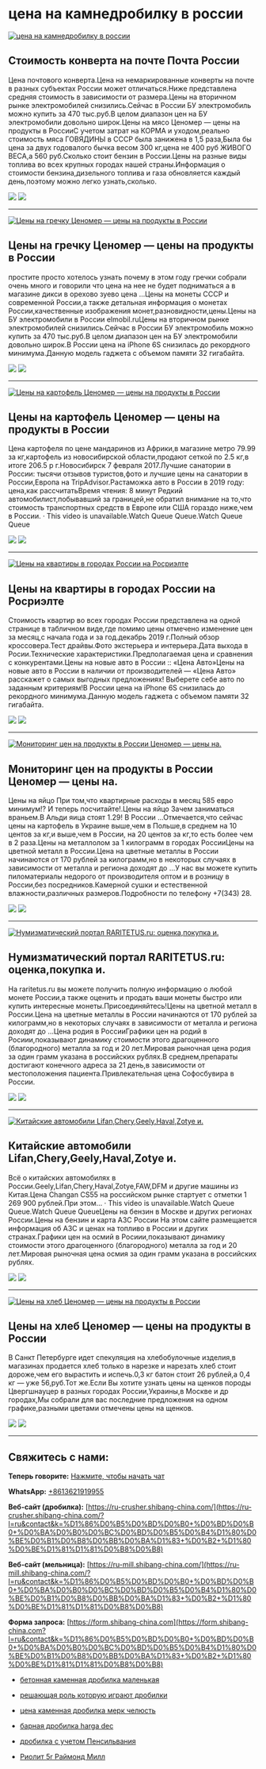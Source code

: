 # цена на камнедробилку в россии

<a href="https://swt.shibang-china.com/?l=ru&img&k=%D1%86%D0%B5%D0%BD%D0%B0+%D0%BD%D0%B0+%D0%BA%D0%B0%D0%BC%D0%BD%D0%B5%D0%B4%D1%80%D0%BE%D0%B1%D0%B8%D0%BB%D0%BA%D1%83+%D0%B2+%D1%80%D0%BE%D1%81%D1%81%D0%B8%D0%B8" target="_blank">![цена на камнедробилку в россии](http://static.shibang-china.com/all-800x300/9.jpg)</a>

## Стоимость конверта на почте Почта России
Цена почтового конверта.Цена на немаркированные конверты на почте в разных субъектах России может отличаться.Ниже представлена средняя стоимость в зависимости от размера.Цены на вторичном рынке электромобилей снизились.Сейчас в России БУ электромобиль можно купить за 470 тыс.руб.В целом диапазон цен на БУ электромобили довольно широк.Цены на мясо Ценомер — цены на продукты в РоссииС учетом затрат на КОРМА и уходом,реально стоимость мяса ГОВЯДИНЫ в СССР была занижена в 1,5 раза,Была бы цена за двух годовалого бычка весом 300 кг,цена не 400 руб ЖИВОГО ВЕСА,а 560 руб.Сколько стоит бензин в России.Цены на разные виды топлива во всех крупных городах нашей страны.Информация о стоимости бензина,дизельного топлива и газа обновляется каждый день,поэтому можно легко узнать,сколько.


<a href="https://whatsapp.shibangsoft.com/WhatsApp.php" target="_blank" title="WhatsApp">![](http://static.shibang-china.com/icon/whatsapp.png)</a> <a href="https://swt.shibang-china.com/?l=ru&icon&k=%D1%86%D0%B5%D0%BD%D0%B0+%D0%BD%D0%B0+%D0%BA%D0%B0%D0%BC%D0%BD%D0%B5%D0%B4%D1%80%D0%BE%D0%B1%D0%B8%D0%BB%D0%BA%D1%83+%D0%B2+%D1%80%D0%BE%D1%81%D1%81%D0%B8%D0%B8" target="_blank">![](http://static.shibang-china.com/icon/chat-ru.png)</a>

---

<a href="https://swt.shibang-china.com/?l=ru&img&k=%D1%86%D0%B5%D0%BD%D0%B0+%D0%BD%D0%B0+%D0%BA%D0%B0%D0%BC%D0%BD%D0%B5%D0%B4%D1%80%D0%BE%D0%B1%D0%B8%D0%BB%D0%BA%D1%83+%D0%B2+%D1%80%D0%BE%D1%81%D1%81%D0%B8%D0%B8" target="_blank">![Цены на гречку Ценомер — цены на продукты в России](http://static.shibang-china.com/all-800x300/1378.jpg)</a>

## Цены на гречку Ценомер — цены на продукты в России
простите просто хотелось узнать почему в этом году гречки собрали очень много и говорили что цена на нее не будет подниматься а в магазине дикси в орехово зуево цена …Цены на монеты СССР и современной России,а также детальная информация о монетах России,качественные изображения монет,разновидности,цены.Цены на БУ электромобили в России elmobil.ruЦены на вторичном рынке электромобилей снизились.Сейчас в России БУ электромобиль можно купить за 470 тыс.руб.В целом диапазон цен на БУ электромобили довольно широк.В России цена на iPhone 6S снизилась до рекордного минимума.Данную модель гаджета с объемом памяти 32 гигабайта.


<a href="https://whatsapp.shibangsoft.com/WhatsApp.php" target="_blank" title="WhatsApp">![](http://static.shibang-china.com/icon/whatsapp.png)</a> <a href="https://swt.shibang-china.com/?l=ru&icon&k=%D1%86%D0%B5%D0%BD%D0%B0+%D0%BD%D0%B0+%D0%BA%D0%B0%D0%BC%D0%BD%D0%B5%D0%B4%D1%80%D0%BE%D0%B1%D0%B8%D0%BB%D0%BA%D1%83+%D0%B2+%D1%80%D0%BE%D1%81%D1%81%D0%B8%D0%B8" target="_blank">![](http://static.shibang-china.com/icon/chat-ru.png)</a>

---

<a href="https://swt.shibang-china.com/?l=ru&img&k=%D1%86%D0%B5%D0%BD%D0%B0+%D0%BD%D0%B0+%D0%BA%D0%B0%D0%BC%D0%BD%D0%B5%D0%B4%D1%80%D0%BE%D0%B1%D0%B8%D0%BB%D0%BA%D1%83+%D0%B2+%D1%80%D0%BE%D1%81%D1%81%D0%B8%D0%B8" target="_blank">![Цены на картофель Ценомер — цены на продукты в России](http://static.shibang-china.com/all-800x300/1021.jpg)</a>

## Цены на картофель Ценомер — цены на продукты в России
Цена картофеля по цене мандаринов из Африки,в магазине метро 79.99 за кг,картофель из новосибирской области,продают сеткой по 2.5 кг,в итоге 206.5 р г.Новосибирск 7 февраля 2017.Лучшие санатории в России: тысячи отзывов туристов,фото и лучшие цены на санатории в России,Европа на TripAdvisor.Растаможка авто в России в 2019 году: цена,как рассчитатьВремя чтения: 8 минут Редкий автомобилист,побывавший за границей,не обратил внимание на то,что стоимость транспортных средств в Европе или США гораздо ниже,чем в России.&nbsp;&#0183;&#32;This video is unavailable.Watch Queue Queue.Watch Queue Queue


<a href="https://whatsapp.shibangsoft.com/WhatsApp.php" target="_blank" title="WhatsApp">![](http://static.shibang-china.com/icon/whatsapp.png)</a> <a href="https://swt.shibang-china.com/?l=ru&icon&k=%D1%86%D0%B5%D0%BD%D0%B0+%D0%BD%D0%B0+%D0%BA%D0%B0%D0%BC%D0%BD%D0%B5%D0%B4%D1%80%D0%BE%D0%B1%D0%B8%D0%BB%D0%BA%D1%83+%D0%B2+%D1%80%D0%BE%D1%81%D1%81%D0%B8%D0%B8" target="_blank">![](http://static.shibang-china.com/icon/chat-ru.png)</a>

---

<a href="https://swt.shibang-china.com/?l=ru&img&k=%D1%86%D0%B5%D0%BD%D0%B0+%D0%BD%D0%B0+%D0%BA%D0%B0%D0%BC%D0%BD%D0%B5%D0%B4%D1%80%D0%BE%D0%B1%D0%B8%D0%BB%D0%BA%D1%83+%D0%B2+%D1%80%D0%BE%D1%81%D1%81%D0%B8%D0%B8" target="_blank">![Цены на квартиры в городах России на Росриэлте](http://static.shibang-china.com/all-800x300/1506.jpg)</a>

## Цены на квартиры в городах России на Росриэлте
Стоимость квартир во всех городах России представлена на одной странице в табличном виде,где помимо цены отмечено изменение цен за месяц,с начала года и за год.декабрь 2019 г.Полный обзор кроссовера.Тест драйвы.Фото экстерьера и интерьера.Дата выхода в Росии.Технические характеристики.Предполагаемая цена и сравнения с конкурентами.Цены на новые авто в России :: &#171;Цена Авто&#187;Цены на новые авто в России в наличии от производителей — &#171;Цена Авто&#187; расскажет о самых выгодных предложениях! Выберете себе авто по заданным критериям!В России цена на iPhone 6S снизилась до рекордного минимума.Данную модель гаджета с объемом памяти 32 гигабайта.


<a href="https://whatsapp.shibangsoft.com/WhatsApp.php" target="_blank" title="WhatsApp">![](http://static.shibang-china.com/icon/whatsapp.png)</a> <a href="https://swt.shibang-china.com/?l=ru&icon&k=%D1%86%D0%B5%D0%BD%D0%B0+%D0%BD%D0%B0+%D0%BA%D0%B0%D0%BC%D0%BD%D0%B5%D0%B4%D1%80%D0%BE%D0%B1%D0%B8%D0%BB%D0%BA%D1%83+%D0%B2+%D1%80%D0%BE%D1%81%D1%81%D0%B8%D0%B8" target="_blank">![](http://static.shibang-china.com/icon/chat-ru.png)</a>

---

<a href="https://swt.shibang-china.com/?l=ru&img&k=%D1%86%D0%B5%D0%BD%D0%B0+%D0%BD%D0%B0+%D0%BA%D0%B0%D0%BC%D0%BD%D0%B5%D0%B4%D1%80%D0%BE%D0%B1%D0%B8%D0%BB%D0%BA%D1%83+%D0%B2+%D1%80%D0%BE%D1%81%D1%81%D0%B8%D0%B8" target="_blank">![Мониторинг цен на продукты в России Ценомер — цены на.](http://static.shibang-china.com/all-800x300/612.jpg)</a>

## Мониторинг цен на продукты в России Ценомер — цены на.
Цены на яйцо При том,что квартирные расходы в месяц 585 евро минимум!? И теперь посчитайте!.Цены на яйцо Зачем заниматься враньем.В Альди яица стоят 1.29! В России …Отмечается,что сейчас цены на картофель в Украине выше,чем в Польше,в среднем на 10 центов за кг,и выше,чем в России, на 20 центов за кг,то есть более чем в 2 раза.Цены на металлолом за 1 килограмм в городах РоссииЦены на цветной металл в России.Цена на цветные металлы в России начинаются от 170 рублей за килограмм,но в некоторых случаях в зависимости от металла и региона доходят до …У нас вы можете купить пиломатериалы недорого от производителя оптом и в розницу в России,без посредников.Камерной сушки и естественной влажности,различных размеров.Подробности по телефону +7(343) 28.


<a href="https://whatsapp.shibangsoft.com/WhatsApp.php" target="_blank" title="WhatsApp">![](http://static.shibang-china.com/icon/whatsapp.png)</a> <a href="https://swt.shibang-china.com/?l=ru&icon&k=%D1%86%D0%B5%D0%BD%D0%B0+%D0%BD%D0%B0+%D0%BA%D0%B0%D0%BC%D0%BD%D0%B5%D0%B4%D1%80%D0%BE%D0%B1%D0%B8%D0%BB%D0%BA%D1%83+%D0%B2+%D1%80%D0%BE%D1%81%D1%81%D0%B8%D0%B8" target="_blank">![](http://static.shibang-china.com/icon/chat-ru.png)</a>

---

<a href="https://swt.shibang-china.com/?l=ru&img&k=%D1%86%D0%B5%D0%BD%D0%B0+%D0%BD%D0%B0+%D0%BA%D0%B0%D0%BC%D0%BD%D0%B5%D0%B4%D1%80%D0%BE%D0%B1%D0%B8%D0%BB%D0%BA%D1%83+%D0%B2+%D1%80%D0%BE%D1%81%D1%81%D0%B8%D0%B8" target="_blank">![Нумизматический портал RARITETUS.ru: оценка,покупка и.](http://static.shibang-china.com/all-800x300/828.jpg)</a>

## Нумизматический портал RARITETUS.ru: оценка,покупка и.
На raritetus.ru вы можете получить полную информацию о любой монете России,а также оценить и продать ваши монеты быстро или купить интересные монеты.Присоединяйтесь!Цены на цветной металл в России.Цена на цветные металлы в России начинаются от 170 рублей за килограмм,но в некоторых случаях в зависимости от металла и региона доходят до …Цена родия в РоссииГрафики цен на родий в Росиии,показывают динамику стоимости этого драгоценного (благородного) металла за год и 20 лет.Мировая рыночная цена родия за один грамм указана в российских рублях.В среднем,препараты достигают конечного адреса за 21 день,в зависимости от местоположения пациента.Привлекательная цена Софосбувира в России.


<a href="https://whatsapp.shibangsoft.com/WhatsApp.php" target="_blank" title="WhatsApp">![](http://static.shibang-china.com/icon/whatsapp.png)</a> <a href="https://swt.shibang-china.com/?l=ru&icon&k=%D1%86%D0%B5%D0%BD%D0%B0+%D0%BD%D0%B0+%D0%BA%D0%B0%D0%BC%D0%BD%D0%B5%D0%B4%D1%80%D0%BE%D0%B1%D0%B8%D0%BB%D0%BA%D1%83+%D0%B2+%D1%80%D0%BE%D1%81%D1%81%D0%B8%D0%B8" target="_blank">![](http://static.shibang-china.com/icon/chat-ru.png)</a>

---

<a href="https://swt.shibang-china.com/?l=ru&img&k=%D1%86%D0%B5%D0%BD%D0%B0+%D0%BD%D0%B0+%D0%BA%D0%B0%D0%BC%D0%BD%D0%B5%D0%B4%D1%80%D0%BE%D0%B1%D0%B8%D0%BB%D0%BA%D1%83+%D0%B2+%D1%80%D0%BE%D1%81%D1%81%D0%B8%D0%B8" target="_blank">![Китайские автомобили Lifan,Chery,Geely,Haval,Zotye и.](http://static.shibang-china.com/all-800x300/1102.jpg)</a>

## Китайские автомобили Lifan,Chery,Geely,Haval,Zotye и.
Всё о китайских автомобилях в России.Geely,Lifan,Chery,Haval,Zotye,FAW,DFM и другие машины из Китая.Цена Changan CS55 на российском рынке стартует с отметки 1 269 900 рублей.При этом…&nbsp;&#0183;&#32;This video is unavailable.Watch Queue Queue.Watch Queue QueueЦены на бензин в Москве и других регионах России.Цены на бензин и карта АЗС России На этом сайте размещается информация об АЗС и ценах на топливо в России и других странах.Графики цен на осмий в Росиии,показывают динамику стоимости этого драгоценного (благородного) металла за год и 20 лет.Мировая рыночная цена осмия за один грамм указана в российских рублях.


<a href="https://whatsapp.shibangsoft.com/WhatsApp.php" target="_blank" title="WhatsApp">![](http://static.shibang-china.com/icon/whatsapp.png)</a> <a href="https://swt.shibang-china.com/?l=ru&icon&k=%D1%86%D0%B5%D0%BD%D0%B0+%D0%BD%D0%B0+%D0%BA%D0%B0%D0%BC%D0%BD%D0%B5%D0%B4%D1%80%D0%BE%D0%B1%D0%B8%D0%BB%D0%BA%D1%83+%D0%B2+%D1%80%D0%BE%D1%81%D1%81%D0%B8%D0%B8" target="_blank">![](http://static.shibang-china.com/icon/chat-ru.png)</a>

---

<a href="https://swt.shibang-china.com/?l=ru&img&k=%D1%86%D0%B5%D0%BD%D0%B0+%D0%BD%D0%B0+%D0%BA%D0%B0%D0%BC%D0%BD%D0%B5%D0%B4%D1%80%D0%BE%D0%B1%D0%B8%D0%BB%D0%BA%D1%83+%D0%B2+%D1%80%D0%BE%D1%81%D1%81%D0%B8%D0%B8" target="_blank">![Цены на хлеб Ценомер — цены на продукты в России](http://static.shibang-china.com/all-800x300/647.jpg)</a>

## Цены на хлеб Ценомер — цены на продукты в России
В Санкт Петербурге идет спекуляция на хлебобулочные изделия,в магазинах продается хлеб только в нарезке и нарезать хлеб стоит дороже,чем его вырастить и испечь.0,3 кг батон стоит 26 рублей,а 0,4 кг — уже 56,руб.Тот же.Если Вы хотите узнать цены на щенков породы Цвергшнауцер в разных городах России,Украины,в Москве и др городах,Мы собрали для вас последние предложения на одном графике,разными цветами отмечены цены на щенков.

<a href="https://whatsapp.shibangsoft.com/WhatsApp.php" target="_blank" title="WhatsApp">![](http://static.shibang-china.com/icon/whatsapp.png)</a> <a href="https://swt.shibang-china.com/?l=ru&icon&k=%D1%86%D0%B5%D0%BD%D0%B0+%D0%BD%D0%B0+%D0%BA%D0%B0%D0%BC%D0%BD%D0%B5%D0%B4%D1%80%D0%BE%D0%B1%D0%B8%D0%BB%D0%BA%D1%83+%D0%B2+%D1%80%D0%BE%D1%81%D1%81%D0%B8%D0%B8" target="_blank">![](http://static.shibang-china.com/icon/chat-ru.png)</a>

---
## Свяжитесь с нами:

**Теперь говорите:** [Нажмите, чтобы начать чат](https://swt.shibang-china.com?l=ru&contact&k=%D1%86%D0%B5%D0%BD%D0%B0+%D0%BD%D0%B0+%D0%BA%D0%B0%D0%BC%D0%BD%D0%B5%D0%B4%D1%80%D0%BE%D0%B1%D0%B8%D0%BB%D0%BA%D1%83+%D0%B2+%D1%80%D0%BE%D1%81%D1%81%D0%B8%D0%B8)

**WhatsApp:**  [+8613621919955](https://whatsapp.shibangsoft.com/WhatsApp.php)

**Веб-сайт (дробилка):** [https://ru-crusher.shibang-china.com/](https://ru-crusher.shibang-china.com/?l=ru&contact&k=%D1%86%D0%B5%D0%BD%D0%B0+%D0%BD%D0%B0+%D0%BA%D0%B0%D0%BC%D0%BD%D0%B5%D0%B4%D1%80%D0%BE%D0%B1%D0%B8%D0%BB%D0%BA%D1%83+%D0%B2+%D1%80%D0%BE%D1%81%D1%81%D0%B8%D0%B8)

**Веб-сайт (мельница):** [https://ru-mill.shibang-china.com/](https://ru-mill.shibang-china.com/?l=ru&contact&k=%D1%86%D0%B5%D0%BD%D0%B0+%D0%BD%D0%B0+%D0%BA%D0%B0%D0%BC%D0%BD%D0%B5%D0%B4%D1%80%D0%BE%D0%B1%D0%B8%D0%BB%D0%BA%D1%83+%D0%B2+%D1%80%D0%BE%D1%81%D1%81%D0%B8%D0%B8)

**Форма запроса:** [https://form.shibang-china.com](https://form.shibang-china.com?l=ru&contact&k=%D1%86%D0%B5%D0%BD%D0%B0+%D0%BD%D0%B0+%D0%BA%D0%B0%D0%BC%D0%BD%D0%B5%D0%B4%D1%80%D0%BE%D0%B1%D0%B8%D0%BB%D0%BA%D1%83+%D0%B2+%D1%80%D0%BE%D1%81%D1%81%D0%B8%D0%B8)

* [бетонная каменная дробилка маленькая](../132/%D0%B1%D0%B5%D1%82%D0%BE%D0%BD%D0%BD%D0%B0%D1%8F%20%D0%BA%D0%B0%D0%BC%D0%B5%D0%BD%D0%BD%D0%B0%D1%8F%20%D0%B4%D1%80%D0%BE%D0%B1%D0%B8%D0%BB%D0%BA%D0%B0%20%D0%BC%D0%B0%D0%BB%D0%B5%D0%BD%D1%8C%D0%BA%D0%B0%D1%8F.md)

* [решающая роль которую играют дробилки](../133/%D1%80%D0%B5%D1%88%D0%B0%D1%8E%D1%89%D0%B0%D1%8F%20%D1%80%D0%BE%D0%BB%D1%8C%20%D0%BA%D0%BE%D1%82%D0%BE%D1%80%D1%83%D1%8E%20%D0%B8%D0%B3%D1%80%D0%B0%D1%8E%D1%82%20%D0%B4%D1%80%D0%BE%D0%B1%D0%B8%D0%BB%D0%BA%D0%B8.md)

* [цена каменная дробилка мерк челюсть](../134/%D1%86%D0%B5%D0%BD%D0%B0%20%D0%BA%D0%B0%D0%BC%D0%B5%D0%BD%D0%BD%D0%B0%D1%8F%20%D0%B4%D1%80%D0%BE%D0%B1%D0%B8%D0%BB%D0%BA%D0%B0%20%D0%BC%D0%B5%D1%80%D0%BA%20%D1%87%D0%B5%D0%BB%D1%8E%D1%81%D1%82%D1%8C.md)

* [барная дробилка harga dec](../131/%D0%B1%D0%B0%D1%80%D0%BD%D0%B0%D1%8F%20%D0%B4%D1%80%D0%BE%D0%B1%D0%B8%D0%BB%D0%BA%D0%B0%20harga%20dec.md)

* [дробилка с учетом Пенсильвания](../135/%D0%B4%D1%80%D0%BE%D0%B1%D0%B8%D0%BB%D0%BA%D0%B0%20%D1%81%20%D1%83%D1%87%D0%B5%D1%82%D0%BE%D0%BC%20%D0%9F%D0%B5%D0%BD%D1%81%D0%B8%D0%BB%D1%8C%D0%B2%D0%B0%D0%BD%D0%B8%D1%8F.md)

* [Риолит 5r Раймонд Милл](../134/%D0%A0%D0%B8%D0%BE%D0%BB%D0%B8%D1%82%205r%20%D0%A0%D0%B0%D0%B9%D0%BC%D0%BE%D0%BD%D0%B4%20%D0%9C%D0%B8%D0%BB%D0%BB.md)